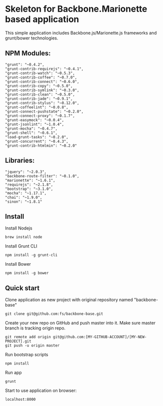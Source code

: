 # Skeleton for Backbone.Marionette based application

This simple application includes Backbone.js/Marionette.js frameworks and grunt/bower technologies.

## NPM Modules:
    "grunt": "~0.4.2",
    "grunt-contrib-requirejs": "~0.4.1",
    "grunt-contrib-watch": "~0.5.3",
    "grunt-contrib-coffee": "~0.7.0",
    "grunt-contrib-connect": "~0.6.0",
    "grunt-contrib-copy": "~0.5.0",
    "grunt-contrib-symlink": "~0.3.0",
    "grunt-contrib-clean": "~0.5.0",
    "grunt-contrib-jade": "~0.9.1",
    "grunt-contrib-stylus": "~0.12.0",
    "grunt-coffeelint": "~0.0.8",
    "grunt-connect-pushstate": "~0.2.0",
    "grunt-connect-proxy": "~0.1.7",
    "grunt-easymock": "~0.0.4",
    "grunt-jsonlint": "~1.0.4",
    "grunt-mocha": "~0.4.7",
    "grunt-shell": "~0.6.1",
    "load-grunt-tasks": "~0.2.0",
    "grunt-concurrent": "~0.4.3",
    "grunt-contrib-htmlmin": "~0.2.0"

## Libraries:
    "jquery": "~2.0.3",
    "backbone-route-filter": "~0.1.0",
    "marionette": "~1.6.1",
    "requirejs": "~2.1.8",
    "bootstrap": "~3.1.0",
    "mocha": "~1.17.1",
    "chai": "~1.9.0",
    "sinon": "~1.8.1"

## Install

Install Nodejs

    brew install node

Install Grunt CLI

    npm install -g grunt-cli

Install Bower

    npm install -g bower

## Quick start

Clone application as new project with original repository named "backbone-base"

    git clone git@github.com:fs/backbone-base.git

Create your new repo on GitHub and push master into it.
Make sure master branch is tracking origin repo.

    git remote add origin git@github.com:[MY-GITHUB-ACCOUNT]/[MY-NEW-PROJECT].git
    git push -u origin master

Run bootstrap scripts

    npm install

Run app

    grunt

Start to use application on browser:

    localhost:8000
